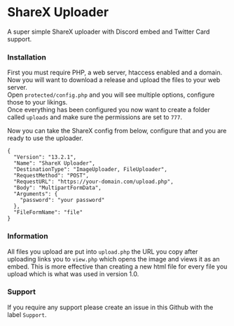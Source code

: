# ShareX Uploader
A super simple ShareX uploader with Discord embed and Twitter Card support.  

### Installation
First you must require PHP, a web server, htaccess enabled and a domain.  
Now you will want to download a release and upload the files to your web server.  
Open `protected/config.php` and you will see multiple options, configure those to your likings.  
Once everything has been configured you now want to create a folder called `uploads` and make sure the permissions are set to `777`.  

Now you can take the ShareX config from below, configure that and you are ready to use the uploader.  
```
{
  "Version": "13.2.1",
  "Name": "ShareX Uploader",
  "DestinationType": "ImageUploader, FileUploader",
  "RequestMethod": "POST",
  "RequestURL": "https://your-domain.com/upload.php",
  "Body": "MultipartFormData",
  "Arguments": {
    "password": "your password"
  },
  "FileFormName": "file"
}
```  

### Information
All files you upload are put into `upload.php` the URL you copy after uploading links you to `view.php` which opens the image and views it as an embed. This is more effective than creating a new html file for every file you upload which is what was used in version 1.0.

### Support
If you require any support please create an issue in this Github with the label `Support`.
